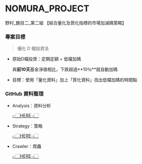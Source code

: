 # NOMURA_PROJECT
野村_題目二_第二組 【結合量化及質化指標的市場加減碼策略】

### 專案目標
> 優化 D 檔投資法

- 原始D檔投資：定期定額 + 低檔加碼
  
  與**前10天**基金淨值相比，下跌超過**10％**就自動加碼

- 目標：使用「量化資料」加上「質化資料」找出低檔加碼的時間點

### GitHub 資料整理
- Analysis：資料分析

  [👉🏻HERE👈🏻](https://github.com/vanikk06/NOMURA_PROJECT/tree/master/Analysis)

- Strategy：策略

  [👉🏻HERE👈🏻](https://github.com/vanikk06/NOMURA_PROJECT/tree/master/Strategy)

- Crawler：爬蟲
   
  [👉🏻HERE👈🏻](https://github.com/vanikk06/NOMURA_PROJECT/tree/master/Crawler)
